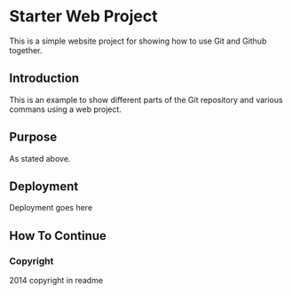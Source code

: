 # Starter Web Project

This is a simple website project for showing how to use Git and Github together.

## Introduction

This is an example to show different parts of the Git repository and various commans using a web project.

## Purpose

As stated above.

## Deployment

Deployment goes here

## How To Continue

### Copyright
2014 copyright in readme